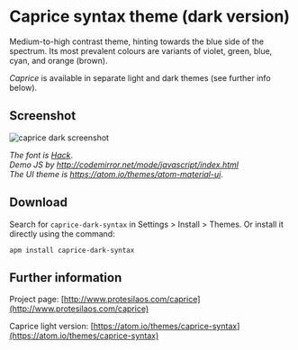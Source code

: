 # Caprice syntax theme (dark version)

Medium-to-high contrast theme, hinting towards the blue side of the spectrum. Its most prevalent colours are variants of violet, green, blue, cyan, and orange (brown).

*Caprice* is available in separate light and dark themes (see further info below).

## Screenshot

![caprice dark screenshot](https://raw.githubusercontent.com/protesilaos/prot16/master/caprice/img/caprice_dark_sample.png)

*The font is [Hack](https://github.com/chrissimpkins/Hack)*.  
*Demo JS by http://codemirror.net/mode/javascript/index.html*  
*The UI theme is https://atom.io/themes/atom-material-ui*.

## Download

Search for `caprice-dark-syntax` in Settings > Install > Themes. Or install it directly using the command:

```shell
apm install caprice-dark-syntax
```

## Further information

Project page: [http://www.protesilaos.com/caprice](http://www.protesilaos.com/caprice)

Caprice light version: [https://atom.io/themes/caprice-syntax](https://atom.io/themes/caprice-syntax)
